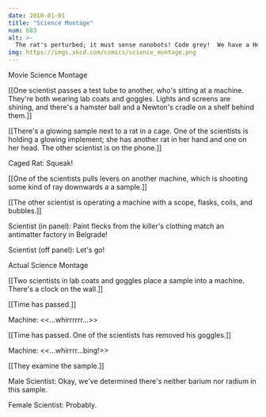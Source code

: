```yaml
---
date: 2010-01-01
title: "Science Montage"
num: 683
alt: >-
  The rat's perturbed; it must sense nanobots! Code grey!  We have a Helvetica scenario!
img: https://imgs.xkcd.com/comics/science_montage.png
---
```

Movie Science Montage

[[One scientist passes a test tube to another, who's sitting at a machine. They're both wearing lab coats and goggles. Lights and screens are shining, and there's a hamster ball and a Newton's cradle on a shelf behind them.]]

[[There's a glowing sample next to a rat in a cage. One of the scientists is holding a glowing implement; she has another rat in her hand and one on her head. The other scientist is on the phone.]]

Caged Rat: Squeak!

[[One of the scientists pulls levers on another machine, which is shooting some kind of ray downwards a a sample.]]

[[The other scientist is operating a machine with a scope, flasks, coils, and bubbles.]]

Scientist (in panel): Paint flecks from the killer's clothing match an antimatter factory in Belgrade!

Scientist (off panel): Let's go!

Actual Science Montage

[[Two scientists in lab coats and goggles place a sample into a machine. There's a clock on the wall.]]

[[Time has passed.]]

Machine: <<...whirrrrrr...>>

[[Time has passed. One of the scientists has removed his goggles.]]

Machine: <<...whirrrr...bing!>>

[[They examine the sample.]]

Male Scientist: Okay, we've determined there's neither barium nor radium in this sample.

Female Scientist: Probably.

